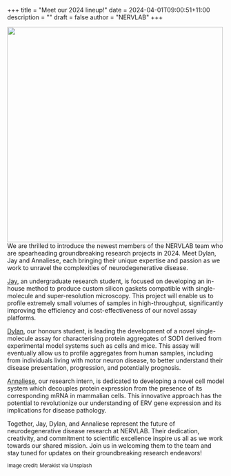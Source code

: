 +++
title = "Meet our 2024 lineup!"
date = 2024-04-01T09:00:51+11:00
description = ""
draft = false
author = "NERVLAB"
+++

<img src="images/news/merakist-RxOrX1iW15A-unsplash.jpg" width="500" style="float:left; padding-right:20px" >

We are thrilled to introduce the newest members of the NERVLAB team who are spearheading groundbreaking research projects in 2024. Meet Dylan, Jay and Annaliese, each bringing their unique expertise and passion as we work to unravel the complexities of neurodegenerative disease.

[Jay](http://localhost:1313/research/team/#:~:text=Jay%20Hill), an undergraduate research student, is focused on developing an in-house method to produce custom silicon gaskets compatible with single-molecule and super-resolution microscopy. This project will enable us to profile extremely small volumes of samples in high-throughput, significantly improving the efficiency and cost-effectiveness of our novel assay platforms.

[Dylan](http://localhost:1313/research/team/#:~:text=Dylan%20Norris), our honours student, is leading the development of a novel single-molecule assay for characterising protein aggregates of SOD1 derived from experimental model systems such as cells and mice. This assay will eventually allow us to profile aggregates from human samples, including from individuals living with motor neuron disease, to better understand their disease presentation, progression, and potentially prognosis.

[Annaliese](http://localhost:1313/research/team/#:~:text=Annaliese%20Cox), our research intern, is dedicated to developing a novel cell model system which decouples protein expression from the presence of its corresponding mRNA in mammalian cells. This innovative approach has the potential to revolutionize our understanding of ERV gene expression and its implications for disease pathology.

Together, Jay, Dylan, and Annaliese represent the future of neurodegenerative disease research at NERVLAB. Their dedication, creativity, and commitment to scientific excellence inspire us all as we work towards our shared mission. Join us in welcoming them to the team and stay tuned for updates on their groundbreaking research endeavors!

<small>Image credit: Merakist via Unsplash</small>